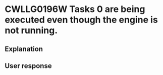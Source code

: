 # CWLLG0196W Tasks 0 are being executed even though the engine is not running.

## Explanation

## User response
